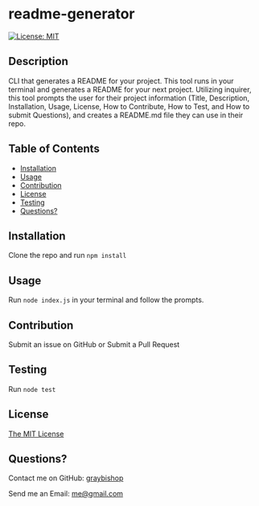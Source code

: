
# readme-generator

[![License: MIT](https://img.shields.io/badge/License-MIT-yellow.svg)](https://opensource.org/licenses/MIT)

## Description

CLI that generates a README for your project. This tool runs in your terminal and generates a README for your next project. Utilizing inquirer, this tool prompts the user for their project information (Title, Description, Installation, Usage, License, How to Contribute, How to Test, and How to submit Questions), and creates a README.md file they can use in their repo.

## Table of Contents

- [Installation](#installation)
- [Usage](#usage)
- [Contribution](#contribution)
- [License](#license)
- [Testing](#testing)
- [Questions?](#questions)

  
## Installation

Clone the repo and run ```npm install```

## Usage

Run ```node index.js``` in your terminal and follow the prompts.
  
## Contribution

Submit an issue on GitHub or Submit a Pull Request

## Testing

Run ```node test```

## License

[The MIT License](https://opensource.org/licenses/MIT)


## Questions?

Contact me on GitHub:
[graybishop](https://github.com/graybishop)

Send me an Email:
[me@gmail.com](mailto:me@gmail.com)
